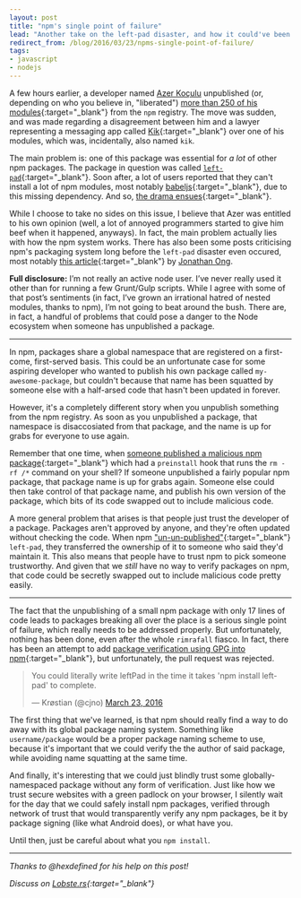 ```yaml
---
layout: post
title: "npm's single point of failure"
lead: "Another take on the left-pad disaster, and how it could've been avoided."
redirect_from: /blog/2016/03/23/npms-single-point-of-failure/
tags:
- javascript
- nodejs
---
```


A few hours earlier, a developer named [Azer Koçulu](https://twitter.com/azerbike) unpublished (or, depending on who you believe in, "liberated") [more than 250 of his modules](https://medium.com/@azerbike/i-ve-just-liberated-my-modules-9045c06be67c){:target="_blank"} from the `npm` registry. The move was sudden, and was made regarding a disagreement between him and a lawyer representing a messaging app called [Kik](http://www.kik.com/){:target="_blank"} over one of his modules, which was, incidentally, also named `kik`.

The main problem is: one of this package was essential for *a lot* of other npm packages. The package in question was called [`left-pad`](https://github.com/azer/left-pad){:target="_blank"}. Soon after, a lot of users reported that they can't install a lot of npm modules, most notably [babeljs](https://www.npmjs.com/package/babel){:target="_blank"}, due to this missing dependency. And so, [the drama ensues](https://github.com/azer/left-pad/issues/4){:target="_blank"}.

While I choose to take no sides on this issue, I believe that Azer was entitled to his own opinion (well, a lot of annoyed programmers started to give him beef when it happened, anyways). In fact, the main problem actually lies with how the npm system works. There has also been some posts criticising npm's packaging system long before the `left-pad` disaster even occured, most notably [this article](http://www.jongleberry.com/why-i-hate-npm.html){:target="_blank"} by [Jonathan Ong](https://twitter.com/jongleberry).

**Full disclosure:** I’m not really an active node user. I’ve never really used it other than for running a few Grunt/Gulp scripts. While I agree with some of that post’s sentiments (in fact, I’ve grown an irrational hatred of nested modules, thanks to npm), I’m not going to beat around the bush. There are, in fact, a handful of problems that could pose a danger to the Node ecosystem when someone has unpublished a package.

---

In npm, packages share a global namespace that are registered on a first-come, first-served basis. This could be an unfortunate case for some aspiring developer who wanted to publish his own package called `my-awesome-package`, but couldn't because that name has been squatted by someone else with a half-arsed code that hasn't been updated in forever.

However, it's a completely different story when you unpublish something from the npm registry. As soon as you unpublished a package, that namespace is disaccosiated from that package, and the name is up for grabs for everyone to use again.

Remember that one time, when [someone published a malicious npm package](https://blog.liftsecurity.io/2015/01/27/a-malicious-module-on-npm){:target="_blank"} which had a `preinstall` hook that runs the `rm -rf /*` command on your shell? If someone unpublished a fairly popular npm package, that package name is up for grabs again. Someone else could then take control of that package name, and publish his own version of the package, which bits of its code swapped out to include malicious code.

A more general problem that arises is that people just trust the developer of a package. Packages aren't approved by anyone, and they're often updated without checking the code. When npm ["un-un-published"](https://twitter.com/seldo/status/712414400808755200){:target="_blank"} `left-pad`, they transferred the ownership of it to someone who said they'd maintain it. This also means that people have to trust npm to pick someone trustworthy. And given that we *still* have no way to verify packages on npm, that code could be secretly swapped out to include malicious code pretty easily.

---

The fact that the unpublishing of a small npm package with only 17 lines of code leads to packages breaking all over the place is a serious single point of failure, which really needs to be addressed properly. But unfortunately, nothing has been done, even after the whole `rimrafall` fiasco. In fact, there has been an attempt to add [package verification using GPG into npm](https://github.com/npm/npm/pull/4016){:target="_blank"}, but unfortunately, the pull request was rejected.

<blockquote class="twitter-tweet" data-lang="en"><p lang="en" dir="ltr">You could literally write leftPad in the time it takes &#39;npm install left-pad&#39; to complete.</p>&mdash; Krøstian (@cjno) <a href="https://twitter.com/cjno/status/712553941066711040">March 23, 2016</a></blockquote>

The first thing that we've learned, is that npm should really find a way to do away with its global package naming system. Something like `username/package` would be a proper package naming scheme to use, because it's important that we could verify the the author of said package, while avoiding name squatting at the same time.

And finally, it's interesting that we could just blindly trust some globally-namespaced package without any form of verification. Just like how we trust secure websites with a green padlock on your browser, I silently wait for the day that we could safely install npm packages, verified through network of trust that would transparently verify any npm packages, be it by package signing (like what Android does), or what have you.

Until then, just be careful about what you `npm install`.

---

*Thanks to @hexdefined for his help on this post!*

*Discuss on [Lobste.rs](https://lobste.rs/s/i5etp7/npm_s_single_point_of_failure){:target="_blank"}*
